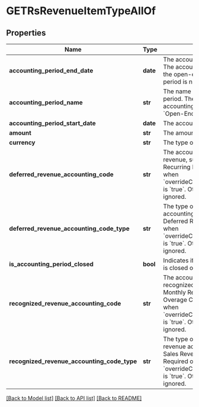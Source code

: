 # GETRsRevenueItemTypeAllOf

## Properties
Name | Type | Description | Notes
------------ | ------------- | ------------- | -------------
**accounting_period_end_date** | **date** | The accounting period end date. The accounting period end date of the open-ended accounting period is null.  | [optional] 
**accounting_period_name** | **str** | The name of the accounting period. The open-ended accounting period is named &#x60;Open-Ended&#x60;.  | [optional] 
**accounting_period_start_date** | **date** | The accounting period start date.  | [optional] 
**amount** | **str** | The amount of the revenue item.  | [optional] 
**currency** | **str** | The type of currency used.  | [optional] 
**deferred_revenue_accounting_code** | **str** | The accounting code for deferred revenue, such as Monthly Recurring Liability. Required only when &#x60;overrideChargeAccountingCodes&#x60; is &#x60;true&#x60;. Otherwise, this value is ignored.  | [optional] 
**deferred_revenue_accounting_code_type** | **str** | The type of the deferred revenue accounting code, such as Deferred Revenue. Required only when &#x60;overrideChargeAccountingCodes&#x60; is &#x60;true&#x60;. Otherwise, this value is ignored.  | [optional] 
**is_accounting_period_closed** | **bool** | Indicates if the accounting period is closed or open.  | [optional] 
**recognized_revenue_accounting_code** | **str** | The accounting code for recognized revenue, such as Monthly Recurring Charges or Overage Charges. Required only when &#x60;overrideChargeAccountingCodes&#x60; is &#x60;true&#x60;. Otherwise, the value is ignored.  | [optional] 
**recognized_revenue_accounting_code_type** | **str** | The type of the recognized revenue accounting code, such as Sales Revenue or Sales Discount. Required only when &#x60;overrideChargeAccountingCodes&#x60; is &#x60;true&#x60;. Otherwise, this value is ignored.  | [optional] 

[[Back to Model list]](../README.md#documentation-for-models) [[Back to API list]](../README.md#documentation-for-api-endpoints) [[Back to README]](../README.md)


